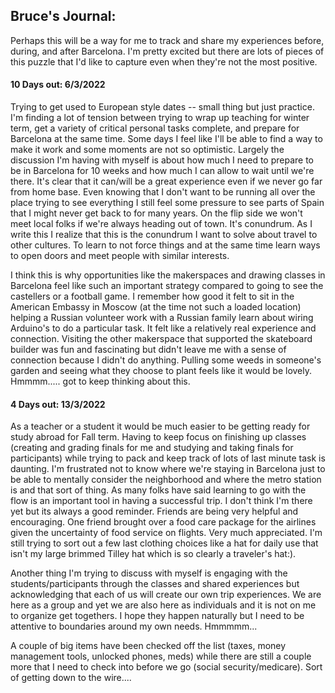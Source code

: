 ## Bruce's Journal:

Perhaps this will be a way for me to track and share my experiences before, during, and after Barcelona. I'm pretty excited but there are lots of pieces of this puzzle that I'd like to capture even when they're not the most positive.

#### 10 Days out: 6/3/2022

Trying to get used to European style dates -- small thing but just practice. I'm finding a lot of tension between trying to wrap up teaching for winter term, get a variety of critical personal tasks complete, and prepare for Barcelona at the same time. Some days I feel like I'll be able to find a way to make it work and some moments are not so optimistic. Largely the discussion I'm having with myself is about how much I need to prepare to be in Barcelona for 10 weeks and how much I can allow to wait until we're there. It's clear that it can/will be a great experience even if we never go far from home base. Even knowing that I don't want to be running all over the place trying to see everything I still feel some pressure to see parts of Spain that I might never get back to for many years. On the flip side we won't meet local folks if we're always heading out of town. It's conundrum. As I write this I realize that this is the conundrum I want to solve about travel to other cultures. To learn to not force things and at the same time learn ways to open doors and meet people with similar interests. 

I think this is why opportunities like the makerspaces and drawing classes in Barcelona feel like such an important strategy compared to going to see the castellers or a football game. I remember how good it felt to sit in the American Embassy in Moscow (at the time not such a loaded location) helping a Russian volunteer work with a Russian family learn about wiring Arduino's to do a particular task. It felt like a relatively real experience and connection. Visiting the other makerspace that supported the skateboard builder was fun and fascinating but didn't leave me with a sense of connection because I didn't do anything. Pulling some weeds in someone's garden and seeing what they choose to plant feels like it would be lovely. Hmmmm..... got to keep thinking about this.

#### 4 Days out: 13/3/2022

As a teacher or a student it would be much easier to be getting ready for study abroad for Fall term. Having to keep focus on finishing up classes (creating and grading finals for me and studying and taking finals for participants) while trying to pack and keep track of lots of last minute task is daunting. I'm frustrated not to know where we're staying in Barcelona just to be able to mentally consider the neighborhood and where the metro station is and that sort of thing. As many folks have said learning to go with the flow is an important tool in having a successful trip. I don't think I'm there yet but its always a good reminder. Friends are being very helpful and encouraging. One friend brought over a food care package for the airlines given the uncertainty of food service on flights. Very much appreciated. I'm still trying to sort out a few last clothing choices like a hat for daily use that isn't my large brimmed Tilley hat which is so clearly a traveler's hat:). 

Another thing I'm trying to discuss with myself is engaging with the students/participants through the classes and shared experiences but acknowledging that each of us will create our own trip experiences. We are here as a group and yet we are also here as individuals and it is not on me to organize get togethers. I hope they happen naturally but I need to be attentive to boundaries around my own needs. Hmmmmm...

A couple of big items have been checked off the list (taxes, money management tools, unlocked phones, meds) while there are still a couple more that I need to check into before we go (social security/medicare). Sort of getting down to the wire....